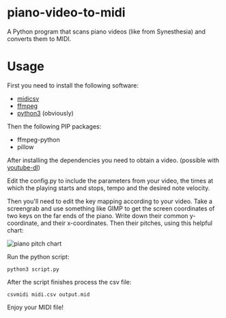 # piano-video-to-midi
A Python program that scans piano videos (like from Synesthesia) and converts them to MIDI.

# Usage
First you need to install the following software:

  * [midicsv](https://www.fourmilab.ch/webtools/midicsv/)
  * [ffmpeg](https://ffmpeg.org/)
  * [python3](https://www.python.org/) (obviously)

Then the following PIP packages:
  * ffmpeg-python
  * pillow

After installing the dependencies you need to obtain a video. (possible with [youtube-dl](https://youtube-dl.org/))

Edit the config.py to include the parameters from your video, the times at which the playing starts and stops, tempo and the desired note velocity.

Then you'll need to edit the key mapping according to your video. Take a screengrab and use something like GIMP to get the screen coordinates of two keys on the far ends of the piano. Write down their common y-coordinate, and their x-coordinates. Then their pitches, using this helpful chart:

![piano pitch chart](https://www.researchgate.net/profile/Mickael_Tits/publication/283460243/figure/download/fig8/AS:614346480685058@1523483023512/88-notes-classical-keyboard-Note-names-and-MIDI-numbers.png)

Run the python script:

    python3 script.py

After the script finishes process the csv file:

    csvmidi midi.csv output.mid

Enjoy your MIDI file!
